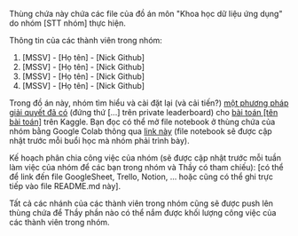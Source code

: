 Thùng chứa này chứa các file của đồ án môn "Khoa học dữ liệu ứng dụng" do nhóm [STT nhóm] thực hiện.

Thông tin của các thành viên trong nhóm:

1. [MSSV] - [Họ tên] - [Nick Github]
2. [MSSV] - [Họ tên] - [Nick Github]
3. [MSSV] - [Họ tên] - [Nick Github]
4. [MSSV] - [Họ tên] - [Nick Github]

Trong đồ án này, nhóm tìm hiểu và cài đặt lại (và cải tiến?) [một phương pháp giải quyết đã có](link) (đứng thứ [...] trên private leaderboard) cho [bài toán [tên bài toán]](link) trên Kaggle. Bạn đọc có thể mở file notebook ở thùng chứa của nhóm bằng Google Colab thông qua [link này](https://colab.research.google.com/github/KienTrann/AppliedDS-SampleRepo/blob/master/Report.ipynb) (file notebook sẽ được cập nhật trước mỗi buổi học mà nhóm phải trình bày).

Kế hoạch phân chia công việc của nhóm (sẽ được cập nhật trước mỗi tuần làm việc của nhóm để các bạn trong nhóm và Thầy có tham chiếu): [có thể để link đến file GoogleSheet, Trello, Notion, ... hoặc cũng có thể ghi trực tiếp vào file README.md này]. 

Tất cả các nhánh của các thành viên trong nhóm cũng sẽ được push lên thùng chứa để Thầy phần nào có thể nắm được khối lượng công việc của các thành viên trong nhóm.
